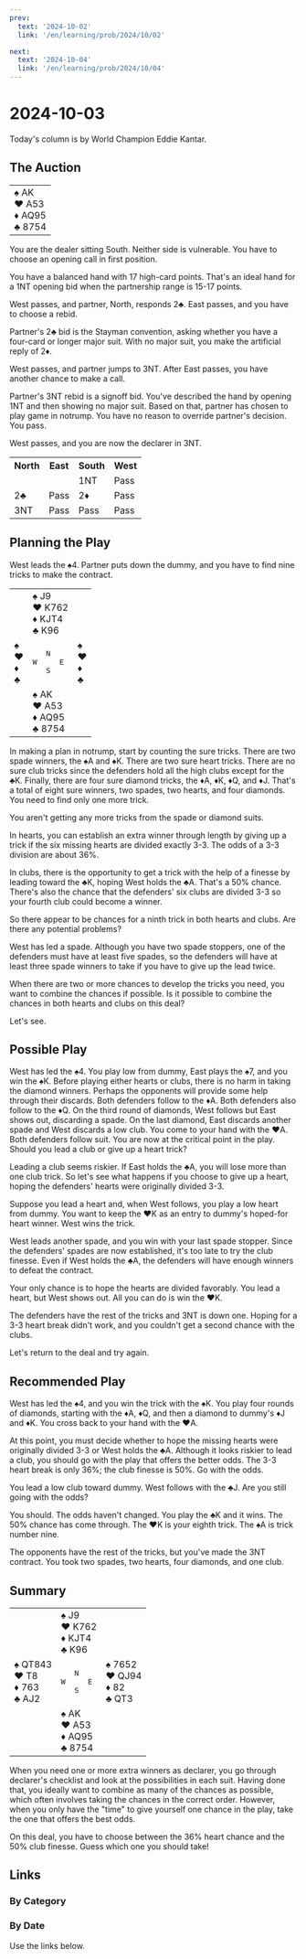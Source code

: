 ```yaml
---
prev:
  text: '2024-10-02'
  link: '/en/learning/prob/2024/10/02'

next:
  text: '2024-10-04'
  link: '/en/learning/prob/2024/10/04'
---
```


# 2024-10-03

Today's column is by World Champion Eddie Kantar.

<Badge type="warning" text="Play"/>

## The Auction

<table class="hand">
	<tr>
		<td>♠ AK<br>♥ A53<br>♦ AQ95<br>♣ 8754</td>
	</tr>
</table>

You are the dealer sitting South. Neither side is vulnerable. You have to choose an opening call in first position.

You have a balanced hand with 17 high-card points. That's an ideal hand for a 1NT opening bid when the partnership range is 15-17 points.

West passes, and partner, North, responds 2♣. East passes, and you have to choose a rebid.

Partner's 2♣ bid is the Stayman convention, asking whether you have a four-card or longer major suit. With no major suit, you make the artificial reply of 2♦.

West passes, and partner jumps to 3NT. After East passes, you have another chance to make a call.

Partner's 3NT rebid is a signoff bid. You've described the hand by opening 1NT and then showing no major suit. Based on that, partner has chosen to play game in notrump. You have no reason to override partner's decision. You pass.

West passes, and you are now the declarer in 3NT.

<table class="auction">
	<tr>
		<th>North</th>
		<th>East</th>
		<th>South</th>
		<th>West</th>
	</tr>
	<tr>
		<td></td>
		<td></td>
		<td>1NT</td>
		<td>Pass</td>
	</tr>
	<tr>
		<td>2♣</td>
		<td>Pass</td>
		<td>2♦</td>
		<td>Pass</td>
	</tr>
	<tr>
		<td>3NT</td>
		<td>Pass</td>
		<td>Pass</td>
		<td>Pass</td>
	</tr>
</table>

## Planning the Play

West leads the ♠4. Partner puts down the dummy, and you have to find nine tricks to make the contract.

<table class="deal">
	<tr>
		<td></td>
		<td>♠ J9<br>♥ K762<br>♦ KJT4<br>♣ K96</td>
		<td></td>
	</tr>
	<tr>
		<td>♠ <br>♥ <br>♦ <br>♣ </td>
		<td><pre>   N<br>W     E<br>   S</pre></td>
		<td>♠ <br>♥ <br>♦ <br>♣ </td>
	</tr>
	<tr>
		<td></td>
		<td>♠ AK<br>♥ A53<br>♦ AQ95<br>♣ 8754</td>
		<td></td>
	</tr>
</table>

In making a plan in notrump, start by counting the sure tricks. There are two spade winners, the ♠A and ♠K. There are two sure heart tricks. There are no sure club tricks since the defenders hold all the high clubs except for the ♣K. Finally, there are four sure diamond tricks, the ♦A, ♦K, ♦Q, and ♦J. That's a total of eight sure winners, two spades, two hearts, and four diamonds. You need to find only one more trick.

You aren't getting any more tricks from the spade or diamond suits.

In hearts, you can establish an extra winner through length by giving up a trick if the six missing hearts are divided exactly 3-3. The odds of a 3-3 division are about 36%.

In clubs, there is the opportunity to get a trick with the help of a finesse by leading toward the ♣K, hoping West holds the ♣A. That's a 50% chance. There's also the chance that the defenders' six clubs are divided 3-3 so your fourth club could become a winner.

So there appear to be chances for a ninth trick in both hearts and clubs. Are there any potential problems?

West has led a spade. Although you have two spade stoppers, one of the defenders must have at least five spades, so the defenders will have at least three spade winners to take if you have to give up the lead twice.

When there are two or more chances to develop the tricks you need, you want to combine the chances if possible. Is it possible to combine the chances in both hearts and clubs on this deal?

Let's see.

## Possible Play

West has led the ♠4. You play low from dummy, East plays the ♠7, and you win the ♠K. Before playing either hearts or clubs, there is no harm in taking the diamond winners. Perhaps the opponents will provide some help through their discards. Both defenders follow to the ♦A. Both defenders also follow to the ♦Q. On the third round of diamonds, West follows but East shows out, discarding a spade. On the last diamond, East discards another spade and West discards a low club. You come to your hand with the ♥A. Both defenders follow suit. You are now at the critical point in the play. Should you lead a club or give up a heart trick?

Leading a club seems riskier. If East holds the ♣A, you will lose more than one club trick. So let's see what happens if you choose to give up a heart, hoping the defenders' hearts were originally divided 3-3.

Suppose you lead a heart and, when West follows, you play a low heart from dummy. You want to keep the ♥K as an entry to dummy's hoped-for heart winner. West wins the trick.

West leads another spade, and you win with your last spade stopper. Since the defenders' spades are now established, it's too late to try the club finesse. Even if West holds the ♣A, the defenders will have enough winners to defeat the contract.

Your only chance is to hope the hearts are divided favorably. You lead a heart, but West shows out. All you can do is win the ♥K.

The defenders have the rest of the tricks and 3NT is down one. Hoping for a 3-3 heart break didn't work, and you couldn't get a second chance with the clubs.

Let's return to the deal and try again.

## Recommended Play

West has led the ♠4, and you win the trick with the ♠K. You play four rounds of diamonds, starting with the ♦A, ♦Q, and then a diamond to dummy's ♦J and ♦K. You cross back to your hand with the ♥A.

At this point, you must decide whether to hope the missing hearts were originally divided 3-3 or West holds the ♣A. Although it looks riskier to lead a club, you should go with the play that offers the better odds. The 3-3 heart break is only 36%; the club finesse is 50%. Go with the odds.

You lead a low club toward dummy. West follows with the ♣J. Are you still going with the odds?

You should. The odds haven't changed. You play the ♣K and it wins. The 50% chance has come through. The ♥K is your eighth trick. The ♠A is trick number nine.

The opponents have the rest of the tricks, but you've made the 3NT contract. You took two spades, two hearts, four diamonds, and one club.

## Summary

<table class="deal">
	<tr>
		<td></td>
		<td>♠ J9<br>♥ K762<br>♦ KJT4<br>♣ K96</td>
		<td></td>
	</tr>
	<tr>
		<td>♠ QT843<br>♥ T8<br>♦ 763<br>♣ AJ2</td>
		<td><pre>   N<br>W     E<br>   S</pre></td>
		<td>♠ 7652<br>♥ QJ94<br>♦ 82<br>♣ QT3</td>
	</tr>
	<tr>
		<td></td>
		<td>♠ AK<br>♥ A53<br>♦ AQ95<br>♣ 8754</td>
		<td></td>
	</tr>
</table>

When you need one or more extra winners as declarer, you go through declarer's checklist and look at the possibilities in each suit. Having done that, you ideally want to combine as many of the chances as possible, which often involves taking the chances in the correct order. However, when you only have the "time" to give yourself one chance in the play, take the one that offers the best odds.

On this deal, you have to choose between the 36% heart chance and the 50% club finesse. Guess which one you should take!

## Links

[<Badge type="tip" text="Go to Practice"/>](/en/practice/prob/2024/10/03)

### By Category

[<Badge type="tip" text="<--"/>](/en/learning/prob/2024/09/30)
[<Badge type="tip" text="Calendar"/>](/en/learning/calendar/2024/10)
[<Badge type="tip" text="-->"/>](/en/learning/prob/2024/10/04)

### By Date

Use the links below.